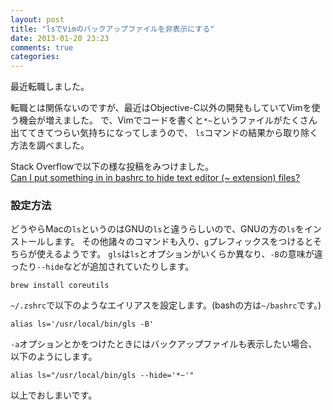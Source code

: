 ```yaml
---
layout: post
title: "lsでVimのバックアップファイルを非表示にする"
date: 2013-01-20 23:23
comments: true
categories: 
---
```


最近転職しました。

転職とは関係ないのですが、最近はObjective-C以外の開発もしていてVimを使う機会が増えました。
で、Vimでコードを書くと`*~`というファイルがたくさん出ててきてつらい気持ちになってしまうので、
`ls`コマンドの結果から取り除く方法を調べました。

Stack Overflowで以下の様な投稿をみつけました。  
[Can I put something in in bashrc to hide text editor (~ extension) files?](http://stackoverflow.com/a/6011437)

### 設定方法

どうやらMacの`ls`というのはGNUの`ls`と違うらしいので、GNUの方の`ls`をインストールします。
その他諸々のコマンドも入り、`g`プレフィックスをつけるとそちらが使えるようです。
`gls`は`ls`とオプションがいくらか異なり、`-B`の意味が違ったり`--hide`などが追加されていたりします。

```
brew install coreutils
```

`~/.zshrc`で以下のようなエイリアスを設定します。(bashの方は`~/bashrc`です。)
```
alias ls='/usr/local/bin/gls -B'
```

`-a`オプションとかをつけたときにはバックアップファイルも表示したい場合、以下のようにします。
```
alias ls="/usr/local/bin/gls --hide='*~'"
```


以上でおしまいです。
